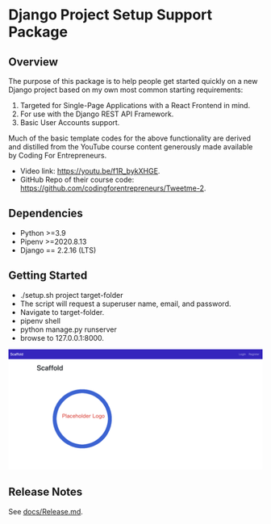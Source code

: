 # Django Project Setup Support Package

## Overview

The purpose of this package is to help people get started quickly on a new
Django project based on my own most common starting requirements:

1. Targeted for Single-Page Applications with a React Frontend in mind.
1. For use with the Django REST API Framework.
1. Basic User Accounts support.

Much of the basic template codes for the above functionality are derived 
and distilled from the YouTube course content generously made available by 
Coding For Entrepreneurs.

* Video link: https://youtu.be/f1R_bykXHGE.
* GitHub Repo of their course code: https://github.com/codingforentrepreneurs/Tweetme-2.

## Dependencies

* Python >=3.9
* Pipenv >=2020.8.13
* Django == 2.2.16 (LTS)

## Getting Started

* ./setup.sh project target-folder
* The script will request a superuser name, email, and password.
* Navigate to target-folder.
* pipenv shell
* python manage.py runserver
* browse to 127.0.0.1:8000.

![Main Page](docs/figures/Main.png)

## Release Notes

See [docs/Release.md](docs/Release.md).